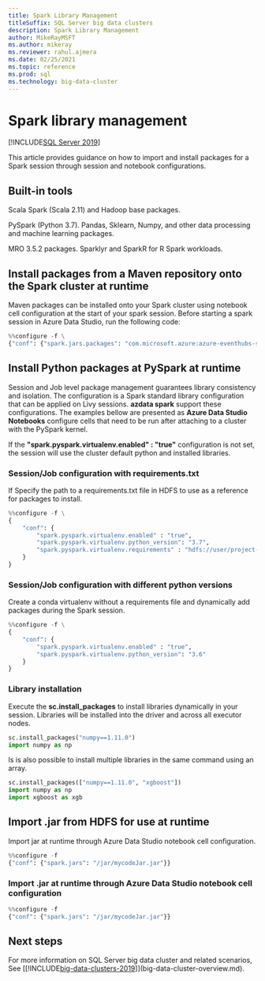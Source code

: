 ```yaml
---
title: Spark Library Management
titleSuffix: SQL Server big data clusters
description: Spark Library Management
author: MikeRayMSFT
ms.author: mikeray
ms.reviewer: rahul.ajmera
ms.date: 02/25/2021
ms.topic: reference
ms.prod: sql
ms.technology: big-data-cluster
---
```


# Spark library management

[!INCLUDE[SQL Server 2019](../includes/applies-to-version/sqlserver2019.md)]

This article provides guidance on how to import and install packages for a Spark session through session and notebook configurations.

## Built-in tools

Scala Spark (Scala 2.11) and Hadoop base packages. 

PySpark (Python 3.7). Pandas, Sklearn, Numpy, and other data processing and machine learning packages.

MRO 3.5.2 packages. Sparklyr and SparkR for R Spark workloads.

## Install packages from a Maven repository onto the Spark cluster at runtime

Maven packages can be installed onto your Spark cluster using notebook cell configuration at the start of your spark session. Before starting a spark session in Azure Data Studio, run the following code:

```python
%%configure -f \
{"conf": {"spark.jars.packages": "com.microsoft.azure:azure-eventhubs-spark_2.11:2.3.1"}}
```

## Install Python packages at PySpark at runtime

Session and Job level package management guarantees library consistency and isolation. The configuration is a Spark standard library configuration that can be applied on Livy sessions. __azdata spark__ support these configurations. The examples bellow are presented as __Azure Data Studio Notebooks__ configure cells that need to be run after attaching to a cluster with the PySpark kernel.

If the __"spark.pyspark.virtualenv.enabled" : "true"__ configuration is not set, the session will use the cluster default python and installed libraries.

### Session/Job configuration with requirements.txt

If 
Specify the path to a requirements.txt file in HDFS to use as a reference for packages to install.

```python
%%configure -f \
{
    "conf": {
        "spark.pyspark.virtualenv.enabled" : "true",
        "spark.pyspark.virtualenv.python_version": "3.7",
        "spark.pyspark.virtualenv.requirements" : "hdfs://user/project-A/requirements.txt"
    }
}
```

### Session/Job configuration with different python versions

Create a conda virtualenv without a requirements file and dynamically add packages during the Spark session.

```python
%%configure -f \
{
    "conf": {
        "spark.pyspark.virtualenv.enabled" : "true",
        "spark.pyspark.virtualenv.python_version": "3.6"
    }
}
```

### Library installation

Execute the __sc.install_packages__ to install libraries dynamically in your session. Libraries will be installed into the driver and across all executor nodes.

 ```python
sc.install_packages("numpy==1.11.0")
import numpy as np
```

Is is also possible to install multiple libraries in the same command using an array.

 ```python
sc.install_packages(["numpy==1.11.0", "xgboost"])
import numpy as np
import xgboost as xgb
```

## Import .jar from HDFS for use at runtime
Import jar at runtime through Azure Data Studio notebook cell configuration.

```python
%%configure -f
{"conf": {"spark.jars": "/jar/mycodeJar.jar"}}
```

### Import .jar at runtime through Azure Data Studio notebook cell configuration

```python
%%configure -f
{"conf": {"spark.jars": "/jar/mycodeJar.jar"}}
```

## Next steps

For more information on SQL Server big data cluster and related scenarios, See [[!INCLUDE[big-data-clusters-2019](../includes/ssbigdataclusters-ss-nover.md)]](big-data-cluster-overview.md).